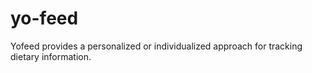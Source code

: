 # yo-feed

Yofeed provides a personalized or individualized approach for tracking dietary information.
